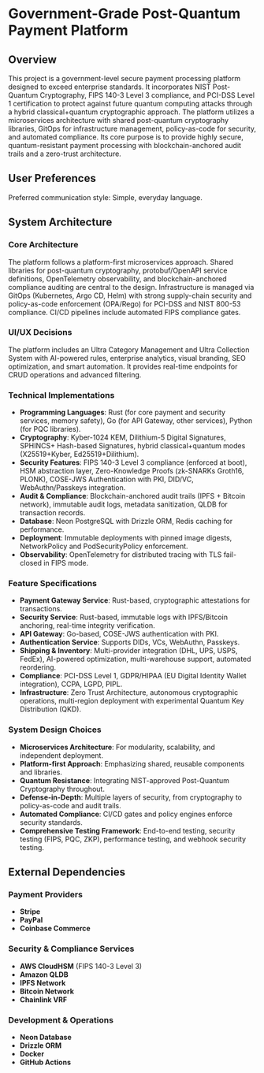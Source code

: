 # Government-Grade Post-Quantum Payment Platform

## Overview

This project is a government-level secure payment processing platform designed to exceed enterprise standards. It incorporates NIST Post-Quantum Cryptography, FIPS 140-3 Level 3 compliance, and PCI-DSS Level 1 certification to protect against future quantum computing attacks through a hybrid classical+quantum cryptographic approach. The platform utilizes a microservices architecture with shared post-quantum cryptography libraries, GitOps for infrastructure management, policy-as-code for security, and automated compliance. Its core purpose is to provide highly secure, quantum-resistant payment processing with blockchain-anchored audit trails and a zero-trust architecture.

## User Preferences

Preferred communication style: Simple, everyday language.

## System Architecture

### Core Architecture
The platform follows a platform-first microservices approach. Shared libraries for post-quantum cryptography, protobuf/OpenAPI service definitions, OpenTelemetry observability, and blockchain-anchored compliance auditing are central to the design. Infrastructure is managed via GitOps (Kubernetes, Argo CD, Helm) with strong supply-chain security and policy-as-code enforcement (OPA/Rego) for PCI-DSS and NIST 800-53 compliance. CI/CD pipelines include automated FIPS compliance gates.

### UI/UX Decisions
The platform includes an Ultra Category Management and Ultra Collection System with AI-powered rules, enterprise analytics, visual branding, SEO optimization, and smart automation. It provides real-time endpoints for CRUD operations and advanced filtering.

### Technical Implementations
- **Programming Languages**: Rust (for core payment and security services, memory safety), Go (for API Gateway, other services), Python (for PQC libraries).
- **Cryptography**: Kyber-1024 KEM, Dilithium-5 Digital Signatures, SPHINCS+ Hash-based Signatures, hybrid classical+quantum modes (X25519+Kyber, Ed25519+Dilithium).
- **Security Features**: FIPS 140-3 Level 3 compliance (enforced at boot), HSM abstraction layer, Zero-Knowledge Proofs (zk-SNARKs Groth16, PLONK), COSE-JWS Authentication with PKI, DID/VC, WebAuthn/Passkeys integration.
- **Audit & Compliance**: Blockchain-anchored audit trails (IPFS + Bitcoin network), immutable audit logs, metadata sanitization, QLDB for transaction records.
- **Database**: Neon PostgreSQL with Drizzle ORM, Redis caching for performance.
- **Deployment**: Immutable deployments with pinned image digests, NetworkPolicy and PodSecurityPolicy enforcement.
- **Observability**: OpenTelemetry for distributed tracing with TLS fail-closed in FIPS mode.

### Feature Specifications
- **Payment Gateway Service**: Rust-based, cryptographic attestations for transactions.
- **Security Service**: Rust-based, immutable logs with IPFS/Bitcoin anchoring, real-time integrity verification.
- **API Gateway**: Go-based, COSE-JWS authentication with PKI.
- **Authentication Service**: Supports DIDs, VCs, WebAuthn, Passkeys.
- **Shipping & Inventory**: Multi-provider integration (DHL, UPS, USPS, FedEx), AI-powered optimization, multi-warehouse support, automated reordering.
- **Compliance**: PCI-DSS Level 1, GDPR/HIPAA (EU Digital Identity Wallet integration), CCPA, LGPD, PIPL.
- **Infrastructure**: Zero Trust Architecture, autonomous cryptographic operations, multi-region deployment with experimental Quantum Key Distribution (QKD).

### System Design Choices
- **Microservices Architecture**: For modularity, scalability, and independent deployment.
- **Platform-first Approach**: Emphasizing shared, reusable components and libraries.
- **Quantum Resistance**: Integrating NIST-approved Post-Quantum Cryptography throughout.
- **Defense-in-Depth**: Multiple layers of security, from cryptography to policy-as-code and audit trails.
- **Automated Compliance**: CI/CD gates and policy engines enforce security standards.
- **Comprehensive Testing Framework**: End-to-end testing, security testing (FIPS, PQC, ZKP), performance testing, and webhook security testing.

## External Dependencies

### Payment Providers
- **Stripe**
- **PayPal**
- **Coinbase Commerce**

### Security & Compliance Services
- **AWS CloudHSM** (FIPS 140-3 Level 3)
- **Amazon QLDB**
- **IPFS Network**
- **Bitcoin Network**
- **Chainlink VRF**

### Development & Operations
- **Neon Database**
- **Drizzle ORM**
- **Docker**
- **GitHub Actions**